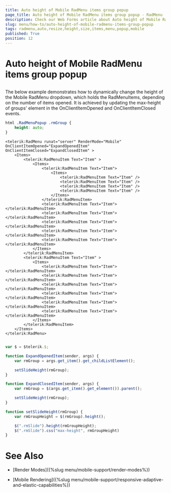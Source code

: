 ```yaml
---
title: Auto height of Mobile RadMenu items group popup
page_title: Auto height of Mobile RadMenu items group popup - RadMenu
description: Check our Web Forms article about Auto height of Mobile RadMenu items group popup.
slug: menu/how-to/auto-height-of-mobile-radmenu-items-group-popup
tags: radmenu,auto,resize,height,size,items,menu,popup,mobile
published: True
position: 12
---
```


# Auto height of Mobile RadMenu items group popup

## 

The below example demonstrates how to dynamically change the height of the Mobile RadMenu dropdown, which holds the RadMenuItems, depending on the number of items opened. It is achieved by updating the max-height of groups' element in the OnClientItemOpened and OnClientItemClosed events.  

````CSS
html .RadMenuPopup .rmGroup {
	height: auto;
}

````


````ASP.NET
<telerik:RadMenu runat="server" RenderMode="Mobile" OnClientItemOpened="ExpandOpenedItem" OnClientItemClosed="ExpandClosedItem" >
	<Items>
		<telerik:RadMenuItem Text="Item" >
			<Items>
				<telerik:RadMenuItem Text="Item">
					<Items>
						<telerik:RadMenuItem Text="Item" />
						<telerik:RadMenuItem Text="Item" />
						<telerik:RadMenuItem Text="Item" />
						<telerik:RadMenuItem Text="Item" />
					</Items>
				</telerik:RadMenuItem>
				<telerik:RadMenuItem Text="Item"></telerik:RadMenuItem>
				<telerik:RadMenuItem Text="Item"></telerik:RadMenuItem>
				<telerik:RadMenuItem Text="Item"></telerik:RadMenuItem>
				<telerik:RadMenuItem Text="Item"></telerik:RadMenuItem>
				<telerik:RadMenuItem Text="Item"></telerik:RadMenuItem>
			</Items>
		</telerik:RadMenuItem>
		<telerik:RadMenuItem Text="Item" >
			<Items>
				<telerik:RadMenuItem Text="Item"></telerik:RadMenuItem>
				<telerik:RadMenuItem Text="Item"></telerik:RadMenuItem>
				<telerik:RadMenuItem Text="Item"></telerik:RadMenuItem>
				<telerik:RadMenuItem Text="Item"></telerik:RadMenuItem>
				<telerik:RadMenuItem Text="Item"></telerik:RadMenuItem>
				<telerik:RadMenuItem Text="Item"></telerik:RadMenuItem>
			</Items>
		</telerik:RadMenuItem>
	</Items>
</telerik:RadMenu>

````

````JavaScript

var $ = $telerik.$;

function ExpandOpenedItem(sender, args) {
	var rmGroup = args.get_item().get_childListElement();

	setSlideHeight(rmGroup);
}

function ExpandClosedItem(sender, args) {
	var rmGroup = $(args.get_item().get_element()).parent();

	setSlideHeight(rmGroup);
}

function setSlideHeight(rmGroup) {
	var rmGroupHeight = $(rmGroup).height();

	$(".rmSlide").height(rmGroupHeight);
	$(".rmSlide").css("max-height", rmGroupHeight)
}


````


# See Also

 * [Render Modes]({%slug menu/mobile-support/render-modes%})

 * [Mobile Rendering]({%slug menu/mobile-support/responsive-adaptive-and-elastic-capabilities%})
